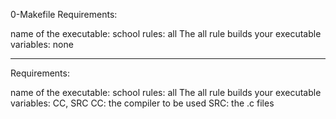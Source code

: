 0-Makefile
Requirements:

name of the executable: school
rules: all
The all rule builds your executable
variables: none

____________________________________________________________________________
Requirements:

name of the executable: school
rules: all
The all rule builds your executable
variables: CC, SRC
CC: the compiler to be used
SRC: the .c files

